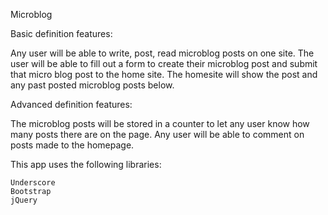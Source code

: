 Microblog

Basic definition features:

Any user will be able to write, post, read microblog posts on one site.  The user will be able to fill out a form to create their microblog post and submit that micro blog post to the home site.  The homesite will show the post and any past posted microblog posts below.  

Advanced definition features:

The microblog posts will be stored in a counter to let any user know how many posts there are on the page.  Any user will be able to comment on posts made to the homepage.

This app uses the following libraries:

	Underscore
	Bootstrap
	jQuery